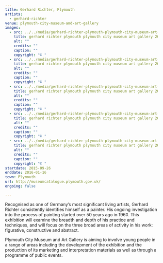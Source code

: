 ```yaml
---
title: Gerhard Richter, Plymouth
artists:
  - gerhard-richter
venue: plymouth-city-museum-and-art-gallery
images:
  - src: ../../media/gerhard-richter-plymouth-plymouth-city-museum-art-gallery-2015-09-26-0.webp
    title: gerhard richter plymouth plymouth city museum art gallery 2015 09 26 0
    alt: ""
    credits: ""
    caption: ""
    copyright: "© "
  - src: ../../media/gerhard-richter-plymouth-plymouth-city-museum-art-gallery-2015-09-26-1.webp
    title: gerhard richter plymouth plymouth city museum art gallery 2015 09 26 1
    alt: ""
    credits: ""
    caption: ""
    copyright: "© "
  - src: ../../media/gerhard-richter-plymouth-plymouth-city-museum-art-gallery-2015-09-26-2.webp
    title: gerhard richter plymouth plymouth city museum art gallery 2015 09 26 2
    alt: ""
    credits: ""
    caption: ""
    copyright: "© "
  - src: ../../media/gerhard-richter-plymouth-plymouth-city-museum-art-gallery-2015-09-26-3.webp
    title: gerhard richter plymouth plymouth city museum art gallery 2015 09 26 3
    alt: ""
    credits: ""
    caption: ""
    copyright: "© "
  - src: ../../media/gerhard-richter-plymouth-plymouth-city-museum-art-gallery-2015-09-26-4.webp
    title: gerhard richter plymouth plymouth city museum art gallery 2015 09 26 4
    alt: ""
    credits: ""
    caption: ""
    copyright: "© "
startdate: 2015-09-26
enddate: 2016-01-16
town: Plymouth
url: http://museumcatalogue.plymouth.gov.uk/
ongoing: false

---
```


Recognised as one of Germany’s most significant living artists, Gerhard Richter consistently identifies himself as a painter. His ongoing investigation into the process of painting started over 50 years ago in 1960. This exhibition will examine the breadth and depth of his practice and techniques, and will focus on the three broad areas of activity in his work: figurative, constructive and abstract.



Plymouth City Museum and Art Gallery is aiming to involve young people in a range of areas including the development of the exhibition and the production of its marketing and interpretation materials as well as through a programme of public events.